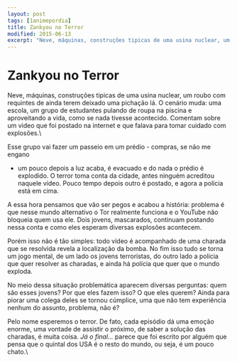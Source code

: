 ```yaml
---
layout: post
tags: [1animepordia]
title: Zankyou no Terror
modified: 2015-06-13
excerpt: "Neve, máquinas, construções tipicas de uma usina nuclear, um roubo com requintes de ainda terem deixado uma pichação lá. O cenário muda: uma escola, um grupo de estudantes pulando de roupa na piscina e aproveitando a vida, como se nada tivesse acontecido. Comentam sobre um video que foi postado na internet e que falava para tomar cuidado com explosões.<br>"
---
```


Zankyou no Terror
=================

Neve, máquinas, construções tipicas de uma usina nuclear, um roubo com
requintes de ainda terem deixado uma pichação lá. O cenário muda: uma
escola, um grupo de estudantes pulando de roupa na piscina e
aproveitando a vida, como se nada tivesse acontecido. Comentam sobre um
video que foi postado na internet e que falava para tomar cuidado com
explosões.\

Esse grupo vai fazer um passeio em um prédio - compras, se não me engano
- um pouco depois a luz acaba, é evacuado e do nada o prédio é
explodido. O terror toma conta da cidade, antes ninguém acreditou
naquele vídeo. Pouco tempo depois outro é postado, e agora a polícia
está em cima.

A essa hora pensamos que vão ser pegos e acabou a história: problema é
que nesse mundo alternativo o Tor realmente funciona e o YouTube não
bloqueia quem usa ele. Dois jovens, mascarados, continuam postando nessa
conta e como eles esperam diversas explosões acontecem.

Porém isso não é tão simples: todo vídeo é acompanhado de uma charada
que se resolvida revela a localização da bomba. No fim isso tudo se
torna um jogo mental, de um lado os jovens terroristas, do outro lado a
polícia que quer resolver as charadas, e ainda há polícia que quer que o
mundo exploda.

No meio dessa situação problemática aparecem diversas perguntas: quem
são esses jovens? Por que eles fazem isso? O que eles querem? Ainda para
piorar uma colega deles se tornou cúmplice, uma que não tem experiência
nenhum do assunto, problema, não é?

Pelo nome esperemos o terror. De fato, cada episódio dá uma emoção
enorme, uma vontade de assistir o próximo, de saber a solução das
charadas, é muita coisa. *Já o final…* parece que foi escrito por alguém
que pensa que o quintal dos USA é o resto do mundo, ou seja, é um pouco
chato.\


